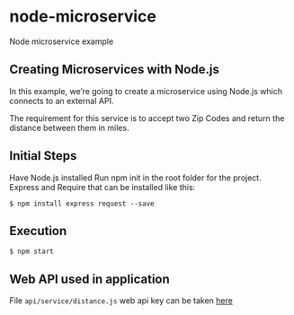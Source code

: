 # node-microservice
Node microservice example
## Creating Microservices with Node.js
In this example, we’re going to create a microservice using Node.js which connects to an external API.

The requirement for this service is to accept two Zip Codes and return the distance between them in miles.

## Initial Steps
Have Node.js installed
Run npm init in the root folder for the project. Express and Require that can be installed like this:
```
$ npm install express request --save
```
## Execution 
```
$ npm start
```
## Web API used in application
File `api/service/distance.js` web api key can be taken [here](https://www.zipcodeapi.com/)
